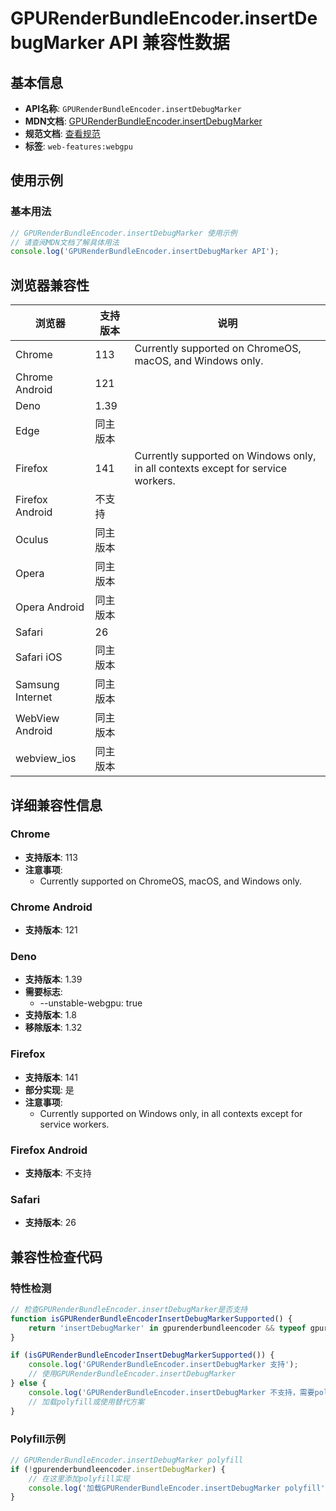 # GPURenderBundleEncoder.insertDebugMarker API 兼容性数据

## 基本信息

- **API名称**: `GPURenderBundleEncoder.insertDebugMarker`
- **MDN文档**: [GPURenderBundleEncoder.insertDebugMarker](https://developer.mozilla.org/docs/Web/API/GPURenderBundleEncoder/insertDebugMarker)
- **规范文档**: [查看规范](https://gpuweb.github.io/gpuweb/#dom-gpudebugcommandsmixin-insertdebugmarker)
- **标签**: `web-features:webgpu`

## 使用示例

### 基本用法

```javascript
// GPURenderBundleEncoder.insertDebugMarker 使用示例
// 请查阅MDN文档了解具体用法
console.log('GPURenderBundleEncoder.insertDebugMarker API');
```

## 浏览器兼容性

| 浏览器 | 支持版本 | 说明 |
|--------|----------|------|
| Chrome | 113 | Currently supported on ChromeOS, macOS, and Windows only. |
| Chrome Android | 121 |  |
| Deno | 1.39 |  |
| Edge | 同主版本 |  |
| Firefox | 141 | Currently supported on Windows only, in all contexts except for service workers. |
| Firefox Android | 不支持 |  |
| Oculus | 同主版本 |  |
| Opera | 同主版本 |  |
| Opera Android | 同主版本 |  |
| Safari | 26 |  |
| Safari iOS | 同主版本 |  |
| Samsung Internet | 同主版本 |  |
| WebView Android | 同主版本 |  |
| webview_ios | 同主版本 |  |

## 详细兼容性信息

### Chrome

- **支持版本**: 113
- **注意事项**:
  - Currently supported on ChromeOS, macOS, and Windows only.

### Chrome Android

- **支持版本**: 121

### Deno

- **支持版本**: 1.39
- **需要标志**: 
  - --unstable-webgpu: true
- **支持版本**: 1.8
- **移除版本**: 1.32

### Firefox

- **支持版本**: 141
- **部分实现**: 是
- **注意事项**:
  - Currently supported on Windows only, in all contexts except for service workers.

### Firefox Android

- **支持版本**: 不支持

### Safari

- **支持版本**: 26

## 兼容性检查代码

### 特性检测

```javascript
// 检查GPURenderBundleEncoder.insertDebugMarker是否支持
function isGPURenderBundleEncoderInsertDebugMarkerSupported() {
    return 'insertDebugMarker' in gpurenderbundleencoder && typeof gpurenderbundleencoder.insertDebugMarker === 'function';
}

if (isGPURenderBundleEncoderInsertDebugMarkerSupported()) {
    console.log('GPURenderBundleEncoder.insertDebugMarker 支持');
    // 使用GPURenderBundleEncoder.insertDebugMarker
} else {
    console.log('GPURenderBundleEncoder.insertDebugMarker 不支持，需要polyfill');
    // 加载polyfill或使用替代方案
}
```

### Polyfill示例

```javascript
// GPURenderBundleEncoder.insertDebugMarker polyfill
if (!gpurenderbundleencoder.insertDebugMarker) {
    // 在这里添加polyfill实现
    console.log('加载GPURenderBundleEncoder.insertDebugMarker polyfill');
}
```

